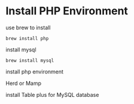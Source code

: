 # Install PHP Environment
use brew to install 

```shell
brew install php
```

install mysql
```shell
brew install mysql
```

install php environment

Herd or Mamp

install Table plus for MySQL database
